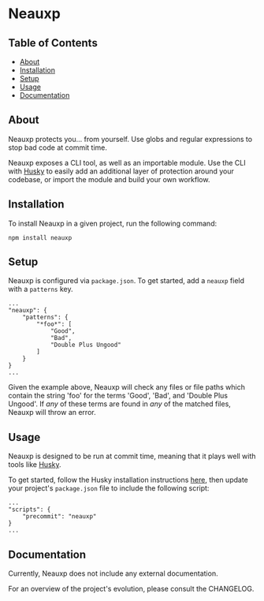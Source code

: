 # Neauxp

## Table of Contents
- [About](#about)
- [Installation](#installation)
- [Setup](#setup)
- [Usage](#usage)
- [Documentation](#documentation)

## About
Neauxp protects you... from yourself. Use globs and regular expressions to stop bad code at commit time.

Neauxp exposes a CLI tool, as well as an importable module. Use the CLI with [Husky](https://www.npmjs.com/package/husky) to easily add an additional layer of protection around your codebase, or import the module and build your own workflow.

## Installation

To install Neauxp in a given project, run the following command:

```
npm install neauxp
```

## Setup

Neauxp is configured via `package.json`. To get started, add a `neauxp` field with a `patterns` key.

```
...
"neauxp": {
	"patterns": {
		"*foo*": [
			"Good",
			"Bad",
			"Double Plus Ungood"
		]
	}
}
...
```

Given the example above, Neauxp will check any files or file paths which contain the string 'foo' for the terms 'Good', 'Bad', and 'Double Plus Ungood'. If *any* of these terms are found in *any* of the matched files, Neauxp will throw an error.

## Usage

Neauxp is designed to be run at commit time, meaning that it plays well with tools like [Husky](https://www.npmjs.com/package/husky).

To get started, follow the Husky installation instructions [here](https://www.npmjs.com/package/husky#install), then update your project's `package.json` file to include the following script:

```
...
"scripts": {
	"precommit": "neauxp"
}
...
```

## Documentation
Currently, Neauxp does not include any external documentation.

For an overview of the project's evolution, please consult the CHANGELOG.
